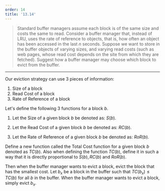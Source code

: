 ```yaml
---
order: 14
title: '13.14'
---
```

> Standard buffer managers assume each block is of the same size and costs the 
> same to read. Consider a buffer manager that, instead of LRU, uses the rate of 
> reference to objects, that is, how often an object has been accessed in the last 
> $n$ seconds. Suppose we want to store in the buffer objects of varying sizes, 
> and varying read costs (such as web pages, whose read cost depends on the site
> from which they are fetched). Suggest how a buffer manager may choose which block 
> to evict from the buffer. 

--------------------------------

Our eviction strategy can use 3 pieces of information: 
1. Size of a block
2. Read Cost of a block
3. Rate of Reference of a block

Let's define the following 3 functions for a block $b$.

1. Let the Size of a given block $b$ be denoted as: $S(b)$.

2. Let the Read Cost of a given block $b$ be denoted as: $RC(b)$.

3. Let the Rate of Reference of a given block $b$ be denoted as: $RoR(b)$.

Define a new function called the Total Cost function for a given block $b$ denoted as $TC(b)$. 
Also when defining the function $TC(b)$, define it in such a way that it is directly proportional 
to $S(b), RC(b)$ and $RoR(b)$.

Then when the buffer manager wants to evict a block, evict the block that has the smallest cost. 
Let $b_x$ be a block in the buffer such that $TC(b_x) \leq TC(b)$ for all $b$ in the buffer.
When the buffer manager wants to evict a block, simply evict $b_x$. 
